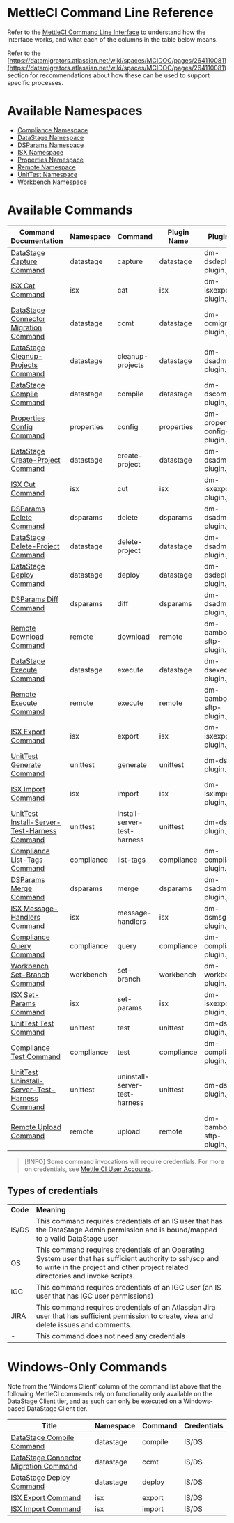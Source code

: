 # MettleCI Command Line Reference

Refer to the [MettleCI Command Line Interface](../mettleci-command-line-interface/mettleci-cli-operating-modes.md) to understand how the interface works, and what each of the columns in the table below means.

Refer to the [https://datamigrators.atlassian.net/wiki/spaces/MCIDOC/pages/264110081](https://datamigrators.atlassian.net/wiki/spaces/MCIDOC/pages/264110081) section for recommendations about how these can be used to support specific processes.

# Available Namespaces

*   [Compliance Namespace](./mettleci-command-line-reference/compliance-namespace.md)
*   [DataStage Namespace](./mettleci-command-line-reference/datastage-namespace.md)
*   [DSParams Namespace](./mettleci-command-line-reference/dsparams-namespace.md)
*   [ISX Namespace](./mettleci-command-line-reference/isx-namespace.md)
*   [Properties Namespace](./mettleci-command-line-reference/properties-namespace.md)
*   [Remote Namespace](./mettleci-command-line-reference/remote-namespace.md)
*   [UnitTest Namespace](./mettleci-command-line-reference/unittest-namespace.md)
*   [Workbench Namespace](./mettleci-command-line-reference/workbench-namespace.md)

# Available Commands

| Command Documentation | Namespace | Command | Plugin Name | Plugin File | Credentials | Windows Client |
| --- | --- | --- | --- | --- | --- | --- |
| [DataStage Capture Command](/wiki/spaces/MCIDOC/pages/2568650800/DataStage+Capture+Command) | datastage | capture | datastage | dm-dsdeploy-plugin.jar | IS/DS | \-  |
| [ISX Cat Command](/wiki/spaces/MCIDOC/pages/458784837/ISX+Cat+Command) | isx | cat | isx | dm-isxexport-plugin.jar | \-  | \-  |
| [DataStage Connector Migration Command](/wiki/spaces/MCIDOC/pages/410681364/DataStage+Connector+Migration+Command) | datastage | ccmt | datastage | dm-ccmigrate-plugin.jar | IS/DS | Y   |
| [DataStage Cleanup-Projects Command](/wiki/spaces/MCIDOC/pages/458424418/DataStage+Cleanup-Projects+Command) | datastage | cleanup-projects | datastage | dm-dsadmin-plugin.jar | IS/DS | \-  |
| [DataStage Compile Command](/wiki/spaces/MCIDOC/pages/410157081/DataStage+Compile+Command) | datastage | compile | datastage | dm-dscompile-plugin.jar | IS/DS | Y   |
| [Properties Config Command](/wiki/spaces/MCIDOC/pages/718962693/Properties+Config+Command) | properties | config | properties | dm-properties-config-plugin.jar | \-  | \-  |
| [DataStage Create-Project Command](/wiki/spaces/MCIDOC/pages/408420417/DataStage+Create-Project+Command) | datastage | create-project | datastage | dm-dsadmin-plugin.jar | IS/DS | \-  |
| [ISX Cut Command](/wiki/spaces/MCIDOC/pages/458817574/ISX+Cut+Command) | isx | cut | isx | dm-isxexport-plugin.jar | \-  | \-  |
| [DSParams Delete Command](/wiki/spaces/MCIDOC/pages/458556054/DSParams+Delete+Command) | dsparams | delete | dsparams | dm-dsadmin-plugin.jar | \-  | \-  |
| [DataStage Delete-Project Command](/wiki/spaces/MCIDOC/pages/458424387/DataStage+Delete-Project+Command) | datastage | delete-project | datastage | dm-dsadmin-plugin.jar | IS/DS | \-  |
| [DataStage Deploy Command](/wiki/spaces/MCIDOC/pages/423952410/DataStage+Deploy+Command) | datastage | deploy | datastage | dm-dsdeploy-plugin.jar | IS/DS | Y   |
| [DSParams Diff Command](/wiki/spaces/MCIDOC/pages/458785100/DSParams+Diff+Command) | dsparams | diff | dsparams | dm-dsadmin-plugin.jar | \-  | \-  |
| [Remote Download Command](/wiki/spaces/MCIDOC/pages/716636187/Remote+Download+Command) | remote | download | remote | dm-bamboo-sftp-plugin.jar | OS  | \-  |
| [DataStage Execute Command](/wiki/spaces/MCIDOC/pages/458817755/DataStage+Execute+Command) | datastage | execute | datastage | dm-dsexecute-plugin.jar | IS/DS | \-  |
| [Remote Execute Command](/wiki/spaces/MCIDOC/pages/784367633/Remote+Execute+Command) | remote | execute | remote | dm-bamboo-sftp-plugin.jar | OS  | \-  |
| [ISX Export Command](/wiki/spaces/MCIDOC/pages/409305099/ISX+Export+Command) | isx | export | isx | dm-isxexport-plugin.jar | IS/DS | Y   |
| [UnitTest Generate Command](/wiki/spaces/MCIDOC/pages/2176647169/UnitTest+Generate+Command) | unittest | generate | unittest | dm-dstest-plugin.jar | IS/DS | \-  |
| [ISX Import Command](/wiki/spaces/MCIDOC/pages/409894937/ISX+Import+Command) | isx | import | isx | dm-isximport-plugin.jar | IS/DS | Y   |
| [UnitTest Install-Server-Test-Harness Command](/wiki/spaces/MCIDOC/pages/2640740386/UnitTest+Install-Server-Test-Harness+Command) | unittest | install-server-test-harness | unittest | dm-dstest-plugin.jar | IS/DS | \-  |
| [Compliance List-Tags Command](/wiki/spaces/MCIDOC/pages/2504491009/Compliance+List-Tags+Command) | compliance | list-tags | compliance | dm-compliance-plugin.jar | \-  | \-  |
| [DSParams Merge Command](/wiki/spaces/MCIDOC/pages/458556064/DSParams+Merge+Command) | dsparams | merge | dsparams | dm-dsadmin-plugin.jar | \-  | \-  |
| [ISX Message-Handlers Command](/wiki/spaces/MCIDOC/pages/412286979/ISX+Message-Handlers+Command) | isx | message-handlers | isx | dm-dsmsgh-plugin.jar | \-  | \-  |
| [Compliance Query Command](/wiki/spaces/MCIDOC/pages/458556115/Compliance+Query+Command) | compliance | query | compliance | dm-compliance-plugin.jar | \-  | \-  |
| [Workbench Set-Branch Command](/wiki/spaces/MCIDOC/pages/2449047553/Workbench+Set-Branch+Command) | workbench | set-branch | workbench | dm-workbench-plugin.jar | IS/DS | \-  |
| [ISX Set-Params Command](/wiki/spaces/MCIDOC/pages/458850355/ISX+Set-Params+Command) | isx | set-params | isx | dm-isxexport-plugin.jar | \-  | \-  |
| [UnitTest Test Command](/wiki/spaces/MCIDOC/pages/718831617/UnitTest+Test+Command) | unittest | test | unittest | dm-dstest-plugin.jar | IS/DS | \-  |
| [Compliance Test Command](/wiki/spaces/MCIDOC/pages/408322069/Compliance+Test+Command) | compliance | test | compliance | dm-compliance-plugin.jar | \-  | \-  |
| [UnitTest Uninstall-Server-Test-Harness Command](/wiki/spaces/MCIDOC/pages/2640281639/UnitTest+Uninstall-Server-Test-Harness+Command) | unittest | uninstall-server-test-harness | unittest | dm-dstest-plugin.jar | IS/DS | \-  |
| [Remote Upload Command](/wiki/spaces/MCIDOC/pages/716603405/Remote+Upload+Command) | remote | upload | remote | dm-bamboo-sftp-plugin.jar | OS  | \-  |

> [!INFO]
> Some command invocations will require credentials. For more on credentials, see [Mettle CI User Accounts](https://datamigrators.atlassian.net/wiki/spaces/MCIDOC/pages/1109491875/MettleCI+-+User+Accounts).

## Types of credentials

|     |     |
| --- | --- |
| **Code** | **Meaning** |
| IS/DS | This command requires credentials of an IS user that has the DataStage Admin permission and is bound/mapped to a valid DataStage user |
| OS  | This command requires credentials of an Operating System user that has sufficient authority to ssh/scp and to write in the project and other project related directories and invoke scripts. |
| IGC | This command requires credentials of an IGC user (an IS user that has IGC user permissions) |
| JIRA | This command requires credentials of an Atlassian Jira user that has sufficient permission to create, view and delete issues and comments. |
| \-  | This command does not need any credentials |

# Windows-Only Commands

Note from the ‘Windows Client’ column of the command list above that the following MettleCI commands rely on functionality only available on the DataStage Client tier, and as such can only be executed on a Windows-based DataStage Client tier.

| Title | Namespace | Command | Credentials |
| --- | --- | --- | --- |
| [DataStage Compile Command](/wiki/spaces/MCIDOC/pages/410157081/DataStage+Compile+Command) | datastage | compile | IS/DS |
| [DataStage Connector Migration Command](/wiki/spaces/MCIDOC/pages/410681364/DataStage+Connector+Migration+Command) | datastage | ccmt | IS/DS |
| [DataStage Deploy Command](/wiki/spaces/MCIDOC/pages/423952410/DataStage+Deploy+Command) | datastage | deploy | IS/DS |
| [ISX Export Command](/wiki/spaces/MCIDOC/pages/409305099/ISX+Export+Command) | isx | export | IS/DS |
| [ISX Import Command](/wiki/spaces/MCIDOC/pages/409894937/ISX+Import+Command) | isx | import | IS/DS |